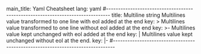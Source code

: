 main_title: Yaml Cheatsheet
lang: yaml
#-------------------------------------------------------------------------------
title: Multiline string 
Multilines value transformed to one line with eol added at the end
key: >
Multilines value transformed to one line without eol added at the end
key: >-
Multilines value kept unchanged with eol added at the end
key: |
Multilines value kept unchanged without eol at the end.
key: |-
#-------------------------------------------------------------------------------
